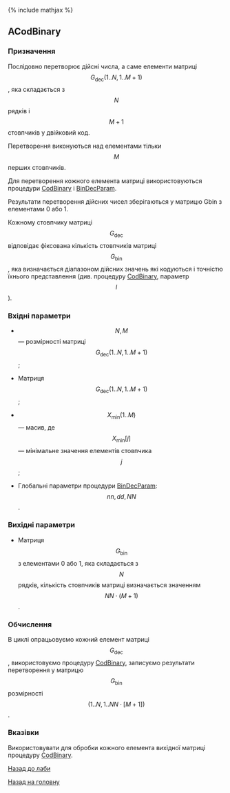 {% include mathjax %}

## ACodBinary
	
### Призначення

Послідовно перетворює дійсні числа, а саме елементи матриці $$G_{\text{dec}}(1..N,1..M+1)$$, яка складається з $$N$$ рядків і $$M + 1$$ стовпчиків у двійковий код. 

Перетворення виконуються над елементами тільки $$M$$ перших стовпчиків. 

Для перетворення кожного елемента матриці використовуються процедури [CodBinary](cod_binary.md) і [BinDecParam](bin_dec_param.md). 

Результати перетворення дійсних чисел зберігаються у матрицю Gbin з елементами 0 або 1. 

Кожному стовпчику матриці $$G_{\text{dec}}$$ відповідає фіксована кількість стовпчиків матриці $$G_{\text{bin}}$$, яка визначається діапазоном дійсних значень які кодуються і точністю їхнього представлення (див. процедуру [CodBinary](cod_binary.md), параметр $$l$$).

### Вхідні параметри

- $$N, M$$ &mdash; розмірності матриці $$G_{\text{dec}}(1..N,1..M+1)$$;

- Матриця $$G_{\text{dec}}(1..N,1..M+1)$$;

- $$X_{\text{min}}(1..M)$$ &mdash; масив, де $$X_{\text{min}}[j]$$ &mdash; мінімальне значення елементів стовпчика $$j$$;

- Глобальні параметри процедури [BinDecParam](bin_dec_param.md): $$nn, dd, NN$$.

### Вихідні параметри

- Матриця $$G_{\text{bin}}$$ з елементами 0 або 1, яка складається з $$N$$ рядків, кількість стовпчиків матриці визначається значенням $$NN \cdot (M + 1)$$.

### Обчислення

В циклі опрацьовуємо кожний елемент матриці $$G_{\text{dec}}$$, використовуємо процедуру [CodBinary](cod_binary.md), записуємо результати перетворення у матрицю $$G_{\text{bin}}$$ розмірності $$(1..N, 1..NN \cdot [M+1])$$.

### Вказівки

Використовувати для обробки кожного елемента вихідної матриці процедуру [CodBinary](cod_binary.md).

[Назад до лаби](README.md)

[Назад на головну](../README.md)